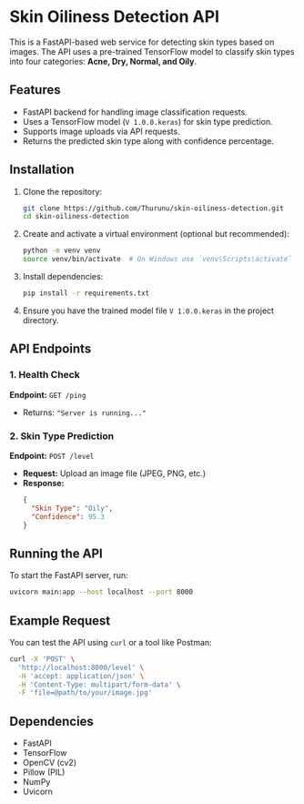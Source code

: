 # Skin Oiliness Detection API

This is a FastAPI-based web service for detecting skin types based on images. The API uses a pre-trained TensorFlow model to classify skin types into four categories: **Acne, Dry, Normal, and Oily**.

## Features
- FastAPI backend for handling image classification requests.
- Uses a TensorFlow model (`V 1.0.0.keras`) for skin type prediction.
- Supports image uploads via API requests.
- Returns the predicted skin type along with confidence percentage.

## Installation

1. Clone the repository:
   ```bash
   git clone https://github.com/Thurunu/skin-oiliness-detection.git
   cd skin-oiliness-detection
   ```
2. Create and activate a virtual environment (optional but recommended):
   ```bash
   python -m venv venv
   source venv/bin/activate  # On Windows use `venv\Scripts\activate`
   ```
3. Install dependencies:
   ```bash
   pip install -r requirements.txt
   ```
4. Ensure you have the trained model file `V 1.0.0.keras` in the project directory.

## API Endpoints

### 1. Health Check
**Endpoint:** `GET /ping`
- Returns: `"Server is running..."`

### 2. Skin Type Prediction
**Endpoint:** `POST /level`
- **Request:** Upload an image file (JPEG, PNG, etc.)
- **Response:**
  ```json
  {
    "Skin Type": "Oily",
    "Confidence": 95.3
  }
  ```

## Running the API
To start the FastAPI server, run:
```bash
uvicorn main:app --host localhost --port 8000
```

## Example Request
You can test the API using `curl` or a tool like Postman:
```bash
curl -X 'POST' \
  'http://localhost:8000/level' \
  -H 'accept: application/json' \
  -H 'Content-Type: multipart/form-data' \
  -F 'file=@path/to/your/image.jpg'
```

## Dependencies
- FastAPI
- TensorFlow
- OpenCV (cv2)
- Pillow (PIL)
- NumPy
- Uvicorn


